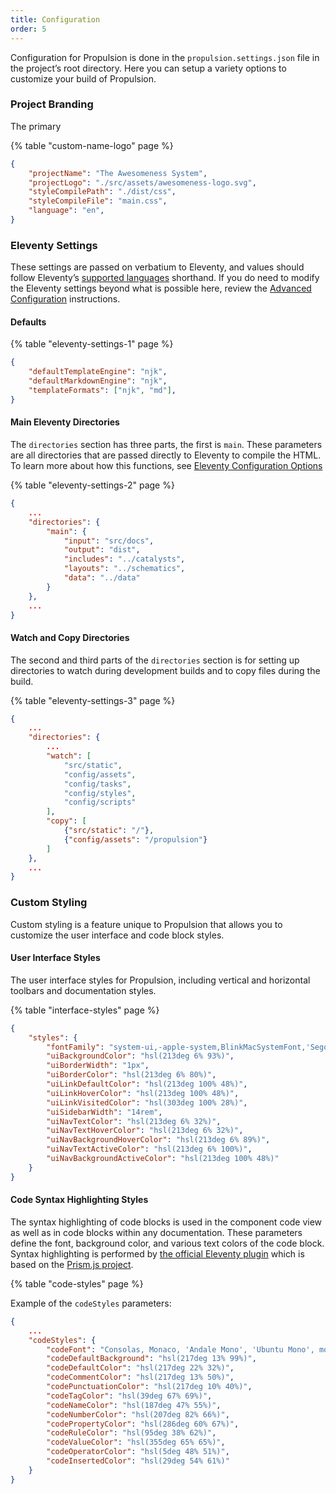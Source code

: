 ```yaml
---
title: Configuration
order: 5
---
```


Configuration for Propulsion is done in the `propulsion.settings.json` file in the project’s root directory. Here you can setup a variety options to customize your build of Propulsion.

### Project Branding

The primary

{% table "custom-name-logo" page %}

```json
{
	"projectName": "The Awesomeness System",
	"projectLogo": "./src/assets/awesomeness-logo.svg",
	"styleCompilePath": "./dist/css",
	"styleCompileFile": "main.css",
	"language": "en",
}
```

### Eleventy Settings

These settings are passed on verbatium to Eleventy, and values should follow Eleventy’s [supported languages](https://www.11ty.dev/docs/languages/) shorthand. If you do need to modify the Eleventy settings beyond what is possible here, review the [Advanced Configuration](/advanced-configuration) instructions.

#### Defaults

{% table "eleventy-settings-1" page %}

```json
{
	"defaultTemplateEngine": "njk",
	"defaultMarkdownEngine": "njk",
	"templateFormats": ["njk", "md"],
}
```

#### Main Eleventy Directories

The `directories` section has three parts, the first is `main`. These parameters are all directories that are passed directly to Eleventy to compile the HTML. To learn more about how this functions, see [Eleventy Configuration Options](https://www.11ty.dev/docs/config/#configuration-options)

{% table "eleventy-settings-2" page %}

```json
{
	...
	"directories": {
		"main": {
			"input": "src/docs",
			"output": "dist",
			"includes": "../catalysts",
			"layouts": "../schematics",
			"data": "../data"
		}
	},
	...
}
```

#### Watch and Copy Directories

The second and third parts of the `directories` section is for setting up directories to watch during development builds and to copy files during the build.

{% table "eleventy-settings-3" page %}

```json
{
	...
	"directories": {
		...
		"watch": [
			"src/static",
			"config/assets",
			"config/tasks",
			"config/styles",
			"config/scripts"
		],
		"copy": [
			{"src/static": "/"},
			{"config/assets": "/propulsion"}
		]
	},
	...
}
```


### Custom Styling

Custom styling is a feature unique to Propulsion that allows you to customize the user interface and code block styles.

#### User Interface Styles

The user interface styles for Propulsion, including vertical and horizontal toolbars and documentation styles.

{% table "interface-styles" page %}

```json
{
	"styles": {
		"fontFamily": "system-ui,-apple-system,BlinkMacSystemFont,'Segoe UI','Noto Sans',Helvetica,Arial,sans-serif,'Apple Color Emoji','Segoe UI Emoji'",
		"uiBackgroundColor": "hsl(213deg 6% 93%)",
		"uiBorderWidth": "1px",
		"uiBorderColor": "hsl(213deg 6% 80%)",
		"uiLinkDefaultColor": "hsl(213deg 100% 48%)",
		"uiLinkHoverColor": "hsl(213deg 100% 48%)",
		"uiLinkVisitedColor": "hsl(303deg 100% 28%)",
		"uiSidebarWidth": "14rem",
		"uiNavTextColor": "hsl(213deg 6% 32%)",
		"uiNavTextHoverColor": "hsl(213deg 6% 32%)",
		"uiNavBackgroundHoverColor": "hsl(213deg 6% 89%)",
		"uiNavTextActiveColor": "hsl(213deg 6% 100%)",
		"uiNavBackgroundActiveColor": "hsl(213deg 100% 48%)"
	}
}
```

#### Code Syntax Highlighting Styles

The syntax highlighting of code blocks is used in the component code view as well as in code blocks within any documentation. These parameters define the font, background color, and various text colors of the code block. Syntax highlighting is performed by [the official Eleventy plugin](https://www.11ty.dev/docs/plugins/syntaxhighlight/) which is based on the [Prism.js project](https://prismjs.com).

{% table "code-styles" page %}

Example of the `codeStyles` parameters:

```json
{
	...
	"codeStyles": {
		"codeFont": "Consolas, Monaco, 'Andale Mono', 'Ubuntu Mono', monospace",
		"codeDefaultBackground": "hsl(217deg 13% 99%)",
		"codeDefaultColor": "hsl(217deg 22% 32%)",
		"codeCommentColor": "hsl(217deg 13% 50%)",
		"codePunctuationColor": "hsl(217deg 10% 40%)",
		"codeTagColor": "hsl(39deg 67% 69%)",
		"codeNameColor": "hsl(187deg 47% 55%)",
		"codeNumberColor": "hsl(207deg 82% 66%)",
		"codePropertyColor": "hsl(286deg 60% 67%)",
		"codeRuleColor": "hsl(95deg 38% 62%)",
		"codeValueColor": "hsl(355deg 65% 65%)",
		"codeOperatorColor": "hsl(5deg 48% 51%)",
		"codeInsertedColor": "hsl(29deg 54% 61%)"
	}
}
```
